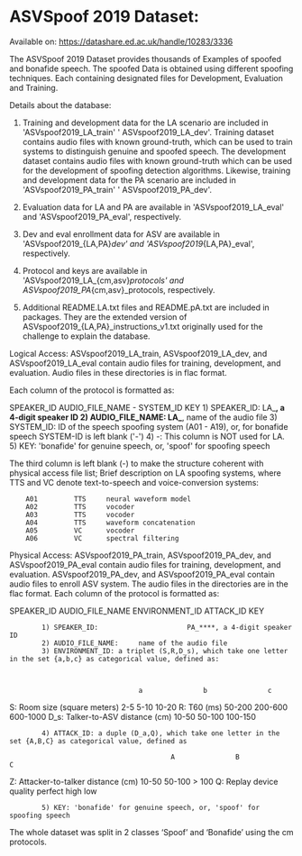 # ASVSpoof 2019 Dataset:

Available on: https://datashare.ed.ac.uk/handle/10283/3336

The ASVSpoof 2019 Dataset provides thousands of Examples of spoofed and bonafide speech. The spoofed Data is obtained using different spoofing techniques.
Each containing designated files for Development, Evaluation and Training. 

Details about the database:
1. Training and development data for the LA scenario are included in 'ASVspoof2019_LA_train'  ' ASVspoof2019_LA_dev'. Training dataset contains audio files with known ground-truth, which can be used to train systems to distinguish genuine and spoofed speech. The development dataset contains audio files with known ground-truth which can be used for the development of spoofing detection algorithms. Likewise, training and development data for the PA scenario are included in 'ASVspoof2019_PA_train'  ' ASVspoof2019_PA_dev'.
2. Evaluation data for LA and PA are available in 'ASVspoof2019_LA_eval'  and 'ASVspoof2019_PA_eval', respectively.
 
3. Dev and eval enrollment data for ASV are available in 'ASVspoof2019_{LA,PA}_dev' and 'ASVspoof2019_{LA,PA}_eval', respectively.
4. Protocol and keys are available in 'ASVspoof2019_LA_{cm,asv}_protocols'  and ASVspoof2019_PA_{cm,asv}_protocols, respectively.
5. Additional README.LA.txt files and README.pA.txt are included in packages. They are the extended version of ASVspoof2019_{LA,PA}_instructions_v1.txt originally used for the challenge to explain the database.
 
Logical Access:
ASVspoof2019_LA_train, ASVspoof2019_LA_dev, and ASVspoof2019_LA_eval contain audio files for training, development, and evaluation. Audio files in these directories is in flac format.
 
Each column of the protocol is formatted as:
 
SPEAKER_ID AUDIO_FILE_NAME - SYSTEM_ID KEY
        	1) SPEAKER_ID:                   	LA_****, a 4-digit speaker ID
        	2) AUDIO_FILE_NAME:       	LA_****, name of the audio file
        	3) SYSTEM_ID:                     	ID of the speech spoofing system (A01 - A19),  or, for  bonafide speech SYSTEM-ID is left blank ('-')
        	4) -:                          	This column is NOT used for LA.
        	5) KEY:                     	'bonafide' for genuine speech, or, 'spoof' for spoofing speech
 
The third column is left blank (-) to make the structure coherent with physical access file list;
 Brief description on LA spoofing systems, where TTS and VC denote text-to-speech and voice-conversion systems:
        	
    	A01       	TTS  	neural waveform model
    	A02       	TTS  	vocoder
    	A03       	TTS  	vocoder
    	A04       	TTS  	waveform concatenation
    	A05       	VC    	vocoder
    	A06       	VC    	spectral filtering
 
Physical Access:
ASVspoof2019_PA_train, ASVspoof2019_PA_dev, and ASVspoof2019_PA_eval contain audio files for training, development, and evaluation.  ASVspoof2019_PA_dev, and ASVspoof2019_PA_eval contain audio files to enroll ASV system. The audio files in the directories are in the flac format.
Each column of the protocol is formatted as:
  
 SPEAKER_ID AUDIO_FILE_NAME ENVIRONMENT_ID ATTACK_ID KEY
 
        	1) SPEAKER_ID:                   	PA_****, a 4-digit speaker ID
        	2) AUDIO_FILE_NAME:     name of the audio file
        	3) ENVIRONMENT_ID: a triplet (S,R,D_s), which take one letter in the set {a,b,c} as categorical value, defined as:
 
        	
 
                                    a               b               c
S:   Room size (square meters)     2-5              5-10 	        10-20
R:   T60 (ms)                     50-200             200-600         600-1000
D_s: Talker-to-ASV distance (cm)  10-50             50-100          100-150

 
 
        	4) ATTACK_ID: a duple (D_a,Q), which take one letter in the set {A,B,C} as categorical value, defined as
 
                                            A               B               C
Z: Attacker-to-talker distance (cm)     10-50            50-100          > 100
Q: Replay device quality               perfect            high 	           low

 
                    	
        	5) KEY: 'bonafide' for genuine speech, or, 'spoof' for spoofing speech
 
 
The whole dataset was split in 2 classes ‘Spoof’ and ‘Bonafide’ using the cm protocols.

